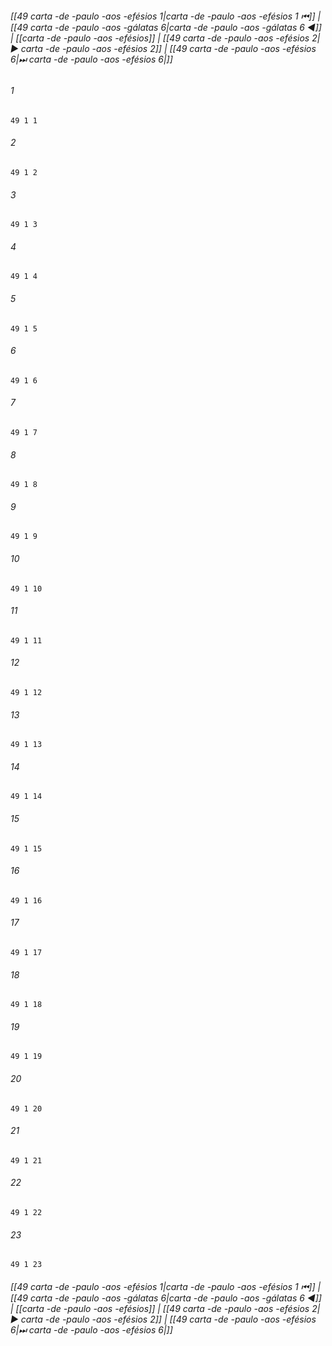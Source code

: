
###### [[49 carta -de -paulo -aos -efésios 1|carta -de -paulo -aos -efésios 1 ⏮]] | [[49 carta -de -paulo -aos -gálatas 6|carta -de -paulo -aos -gálatas 6 ◀]] | [[carta -de -paulo -aos -efésios]] | [[49 carta -de -paulo -aos -efésios 2|▶ carta -de -paulo -aos -efésios 2]] | [[49 carta -de -paulo -aos -efésios 6|⏭ carta -de -paulo -aos -efésios 6|]]

###### 1
``` verse
49 1 1 
```
###### 2
``` verse
49 1 2 
```
###### 3
``` verse
49 1 3 
```
###### 4
``` verse
49 1 4 
```
###### 5
``` verse
49 1 5 
```
###### 6
``` verse
49 1 6 
```
###### 7
``` verse
49 1 7 
```
###### 8
``` verse
49 1 8 
```
###### 9
``` verse
49 1 9 
```
###### 10
``` verse
49 1 10 
```
###### 11
``` verse
49 1 11 
```
###### 12
``` verse
49 1 12 
```
###### 13
``` verse
49 1 13 
```
###### 14
``` verse
49 1 14 
```
###### 15
``` verse
49 1 15 
```
###### 16
``` verse
49 1 16 
```
###### 17
``` verse
49 1 17 
```
###### 18
``` verse
49 1 18 
```
###### 19
``` verse
49 1 19 
```
###### 20
``` verse
49 1 20 
```
###### 21
``` verse
49 1 21 
```
###### 22
``` verse
49 1 22 
```
###### 23
``` verse
49 1 23 
```

###### [[49 carta -de -paulo -aos -efésios 1|carta -de -paulo -aos -efésios 1 ⏮]] | [[49 carta -de -paulo -aos -gálatas 6|carta -de -paulo -aos -gálatas 6 ◀]] | [[carta -de -paulo -aos -efésios]] | [[49 carta -de -paulo -aos -efésios 2|▶ carta -de -paulo -aos -efésios 2]] | [[49 carta -de -paulo -aos -efésios 6|⏭ carta -de -paulo -aos -efésios 6|]]

